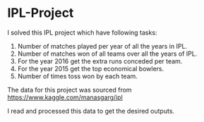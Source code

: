 # IPL-Project

I solved this IPL project which have following tasks:

1. Number of matches played per year of all the years in IPL.
2. Number of matches won of all teams over all the years of IPL.
3. For the year 2016 get the extra runs conceded per team.
4. For the year 2015 get the top economical bowlers.
5. Number of times toss won by each team.

The data for this project was sourced from https://www.kaggle.com/manasgarg/ipl

I read and processed this data to get the desired outputs.
